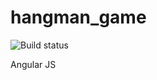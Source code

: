 hangman_game
============
![Build status](https://travis-ci.org/djhvscf/hangman_game.svg?branch=master)  

Angular JS
